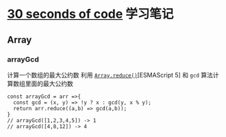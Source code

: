 # [30 seconds of code](https://github.com/Chalarangelo/30-seconds-of-code#30-seconds-of-code--) 学习笔记

## Array
### arrayGcd

计算一个数组的最大公约数
利用 [`Array.reduce()`](https://developer.mozilla.org/zh-CN/docs/Web/JavaScript/Reference/Global_Objects/Array/Reduce_clone)[ESMAScript 5] 和 `gcd` 算法计算数组里面的最大公约数

```
const arrayGcd = arr =>{
  const gcd = (x, y) => !y ? x : gcd(y, x % y);
  return arr.reduce((a,b) => gcd(a,b));
}
// arrayGcd([1,2,3,4,5]) -> 1
// arrayGcd([4,8,12]) -> 4
```